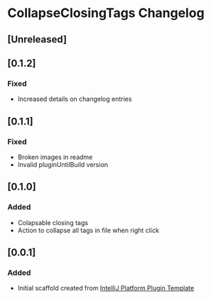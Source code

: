 <!-- Keep a Changelog guide -> https://keepachangelog.com -->

# CollapseClosingTags Changelog

## [Unreleased]

## [0.1.2]
### Fixed
- Increased details on changelog entries

## [0.1.1]
### Fixed
- Broken images in readme
- Invalid pluginUntilBuild version

## [0.1.0]
### Added
- Colapsable closing tags
- Action to collapse all tags in file when right click

## [0.0.1]
### Added
- Initial scaffold created
  from [IntelliJ Platform Plugin Template](https://github.com/JetBrains/intellij-platform-plugin-template)